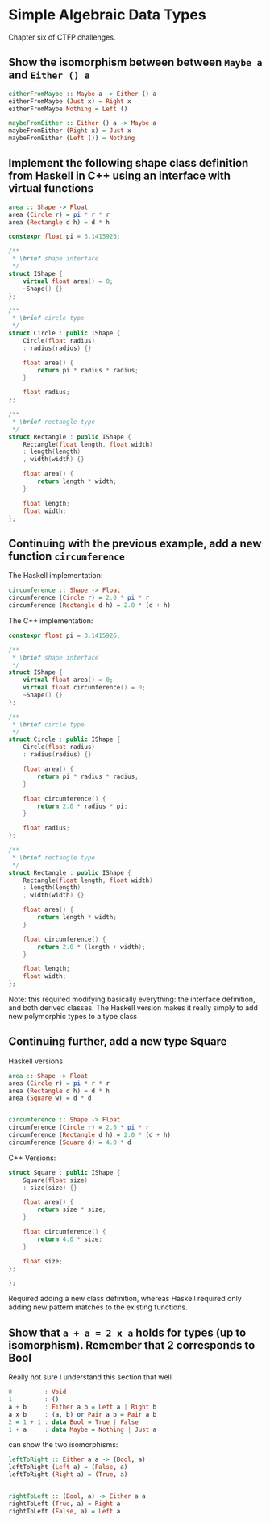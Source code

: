 # Simple Algebraic Data Types

Chapter six of CTFP challenges.

## Show the isomorphism between between `Maybe a` and `Either () a`

```Haskell
eitherFromMaybe :: Maybe a -> Either () a
eitherFromMaybe (Just x) = Right x
eitherFromMaybe Nothing = Left ()

maybeFromEither :: Either () a -> Maybe a
maybeFromEither (Right x) = Just x
maybeFromEither (Left ()) = Nothing

```


## Implement the following shape class definition from Haskell in C++ using an interface with virtual functions

```Haskell
area :: Shape -> Float
area (Circle r) = pi * r * r
area (Rectangle d h) = d * h

```

```cpp
constexpr float pi = 3.1415926;

/**
 * \brief shape interface
 */
struct IShape {    
    virtual float area() = 0;
    ~Shape() {}
};

/**
 * \brief circle type
 */
struct Circle : public IShape {
    Circle(float radius)
    : radius(radius) {}

    float area() {
        return pi * radius * radius;
    }

    float radius;
};

/**
 * \brief rectangle type
 */
struct Rectangle : public IShape {
    Rectangle(float length, float width)
    : length(length)
    , width(width) {}

    float area() {
        return length * width;
    }

    float length;
    float width;
};
```


## Continuing with the previous example, add a new function `circumference` 

The Haskell implementation:

```Haskell
circumference :: Shape -> Float
circumference (Circle r) = 2.0 * pi * r
circumference (Rectangle d h) = 2.0 * (d + h)
```

The C++ implementation:
```cpp
constexpr float pi = 3.1415926;

/**
 * \brief shape interface
 */
struct IShape {    
    virtual float area() = 0;
    virtual float circumference() = 0;
    ~Shape() {}
};

/**
 * \brief circle type
 */
struct Circle : public IShape {
    Circle(float radius)
    : radius(radius) {}

    float area() {
        return pi * radius * radius;
    }

    float circumference() {
        return 2.0 * radius * pi;
    }

    float radius;
};

/**
 * \brief rectangle type
 */
struct Rectangle : public IShape {
    Rectangle(float length, float width)
    : length(length)
    , width(width) {}

    float area() {
        return length * width;
    }

    float circumference() {
        return 2.0 * (length + width);
    }

    float length;
    float width;
};
```

Note: this required modifying basically everything: the interface definition, and both derived classes. The Haskell version makes it really simply to add new polymorphic types to a type class

## Continuing further, add a new type Square
Haskell versions

```Haskell
area :: Shape -> Float
area (Circle r) = pi * r * r
area (Rectangle d h) = d * h
area (Square w) = d * d


circumference :: Shape -> Float
circumference (Circle r) = 2.0 * pi * r
circumference (Rectangle d h) = 2.0 * (d + h)
circumference (Square d) = 4.0 * d
```

C++ Versions:
```cpp
struct Square : public IShape {
    Square(float size)
    : size(size) {}

    float area() {
        return size * size;
    }

    float circumference() {
        return 4.0 * size;
    }

    float size;
};

};

```

Required adding a new class definition, whereas Haskell required only adding new pattern matches to the existing functions. 

## Show that `a + a = 2 x a` holds for types (up to isomorphism). Remember that 2 corresponds to Bool

Really not sure I understand this section that well

```Haskell
0         : Void
1         : ()
a + b     : Either a b = Left a | Right b
a x b     : (a, b) or Pair a b = Pair a b
2 = 1 + 1 : data Bool = True | False
1 + a     : data Maybe = Nothing | Just a

```

can show the two isomorphisms:

```Haskell
leftToRight :: Either a a -> (Bool, a)
leftToRight (Left a) = (False, a)
leftToRight (Right a) = (True, a)


rightToLeft :: (Bool, a) -> Either a a
rightToLeft (True, a) = Right a
rightToLeft (False, a) = Left a
```
